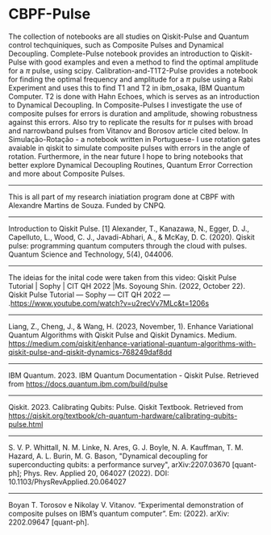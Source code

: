 # CBPF-Pulse
The collection of notebooks are all studies on Qiskit-Pulse and Quantum control techquiniques, such as Composite Pulses and Dynamical Decoupling. Complete-Pulse notebook provides an introduction to Qiskit-Pulse with good examples and even a method to find the optimal amplitude for a $\pi$ pulse, using scipy. Calibration-and-T1T2-Pulse provides a notebook for finding the optimal frequency and amplitude for a $\pi$ pulse using a Rabi Experiment and uses this to find T1 and T2 in ibm_osaka, IBM Quantum Computer. T2 is done with Hahn Echoes, which is serves as an introduction to Dynamical Decoupling. In Composite-Pulses I investigate the use of composite pulses for errors is duration and amplitude, showing robustness against this errors. Also try to replicate the results for $\pi$ pulses with broad and narrowband pulses from Vitanov and Borosov article cited below. In Simulação-Rotação - a notebook written in Portuguese- I use rotation gates avaiable in qiskit to simulate composite pulses with errors in the angle of rotation. Furthermore, in the near future I hope to bring notebooks that better explore Dynamical Decoupling Routines, Quantum Error Correction and more about Composite Pulses.

---
This is all part of my research iniatiation program done at CBPF with Alexandre Martins de Souza. Funded by CNPQ.

---

Introduction to Qiskit Pulse.
[1] Alexander, T., Kanazawa, N., Egger, D. J., Capelluto, L., Wood, C. J., Javadi-Abhari, A., & McKay, D. C. (2020). Qiskit pulse: programming quantum computers through the cloud with pulses. Quantum Science and Technology, 5(4), 044006.

---

The ideias for the inital code were taken from this video:
Qiskit Pulse Tutorial | Sophy | CIT QH 2022 |Ms. Soyoung Shin. (2022, October 22).
Qiskit Pulse Tutorial — Sophy — CIT QH 2022 —
.https://www.youtube.com/watch?v=u2recVv7MLc&t=1206s

---

Liang, Z., Cheng, J., & Wang, H. (2023, November, 1). Enhance Variational Quantum Algorithms with Qiskit Pulse and Qiskit Dynamics. Medium. https://medium.com/qiskit/enhance-variational-quantum-algorithms-with-qiskit-pulse-and-qiskit-dynamics-768249daf8dd

---

IBM Quantum. 2023. IBM Quantum Documentation - Qiskit Pulse. Retrieved from https://docs.quantum.ibm.com/build/pulse

---
Qiskit. 2023. Calibrating Qubits: Pulse. Qiskit Textbook. Retrieved from https://qiskit.org/textbook/ch-quantum-hardware/calibrating-qubits-pulse.html

---
S. V. P. Whittall, N. M. Linke, N. Ares, G. J. Boyle, N. A. Kauffman, T. M. Hazard, A. L. Burin, M. G. Bason, "Dynamical decoupling for superconducting qubits: a performance survey", arXiv:2207.03670 [quant-ph]; Phys. Rev. Applied 20, 064027 (2022). DOI: 10.1103/PhysRevApplied.20.064027

---
Boyan T. Torosov e Nikolay V. Vitanov. “Experimental demonstration of composite pulses on
IBM’s quantum computer”. Em: (2022). arXiv: 2202.09647 [quant-ph].






